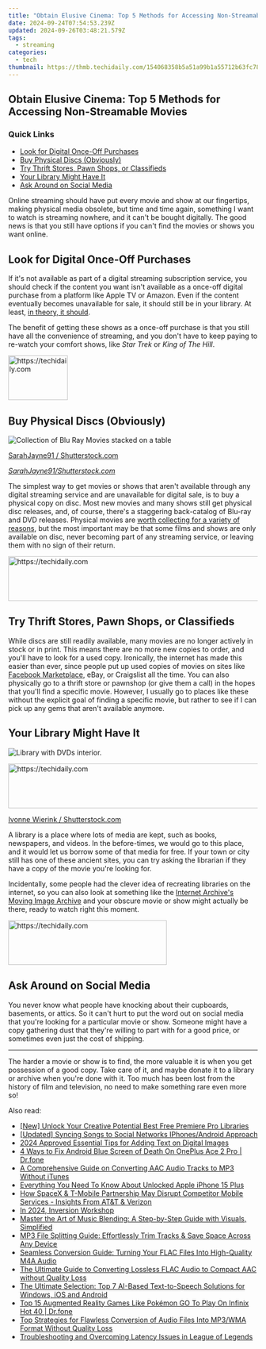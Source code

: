 ```yaml
---
title: "Obtain Elusive Cinema: Top 5 Methods for Accessing Non-Streamable Movies"
date: 2024-09-24T07:54:53.239Z
updated: 2024-09-26T03:48:21.579Z
tags:
  - streaming
categories:
  - tech
thumbnail: https://thmb.techidaily.com/154068358b5a51a99b1a55712b63fc787a6b810efb43227d04a8381bc3392428.jpg
---
```


## Obtain Elusive Cinema: Top 5 Methods for Accessing Non-Streamable Movies

### Quick Links

* [Look for Digital Once-Off Purchases](https://video-capture.techidaily.com/2024-approved-tinytake-screen-recorder-review-and-alternative/)
* [Buy Physical Discs (Obviously)](https://www.howtogeek.com/ways-to-get-movies-that-arent-streaming-anywhere/#buy-physical-discs-obviously)
* [Try Thrift Stores, Pawn Shops, or Classifieds](https://youtube-lab.techidaily.com/ust-know-facts-for-asmr-enthusiasts-for-2024/)
* [Your Library Might Have It](https://mondly-stories.techidaily.com/stimulating-experience-fun-in-linguistics/)
* [Ask Around on Social Media](https://screen-mirror.techidaily.com/in-2024-how-to-do-honor-100-pro-screen-sharing-drfone-by-drfone-android/)

 Online streaming should have put every movie and show at our fingertips, making physical media obsolete, but time and time again, something I want to watch is streaming nowhere, and it can't be bought digitally. The good news is that you still have options if you can't find the movies or shows you want online.

##  Look for Digital Once-Off Purchases

 If it's not available as part of a digital streaming subscription service, you should check if the content you want isn't available as a once-off digital purchase from a platform like Apple TV or Amazon. Even if the content eventually becomes unavailable for sale, it should still be in your library. At least, [in theory, it should](https://www.nytimes.com/2023/12/06/technology/sony-playstation-discovery-shows-removal.html).

 The benefit of getting these shows as a once-off purchase is that you still have all the convenience of streaming, and you don't have to keep paying to re-watch your comfort shows, like _Star Trek_ or _King of The Hill_.

<!-- affiliate ads begin -->
<a href="https://25home.pxf.io/c/5597632/2148635/16836" target="_top" id="2148635">
  <img src="//a.impactradius-go.com/display-ad/16836-2148635" border="0" alt="https://techidaily.com" width="120" height="90"/>
</a>
<img height="0" width="0" src="https://25home.pxf.io/i/5597632/2148635/16836" style="position:absolute;visibility:hidden;" border="0" />
<!-- affiliate ads end -->

##  Buy Physical Discs (Obviously)

![Collection of Blu Ray Movies stacked on a table](https://static1.howtogeekimages.com/wordpress/wp-content/uploads/2018/08/42775e18.jpg) 

[SarahJayne91 / Shutterstock.com](https://www.shutterstock.com/image-photo/south-wales-uk-02-16-2021-1918061810)

_[SarahJayne91/Shutterstock.com](https://www.shutterstock.com/image-photo/south-wales-uk-02-16-2021-1918061810)_

 The simplest way to get movies or shows that aren't available through any digital streaming service and are unavailable for digital sale, is to buy a physical copy on disc. Most new movies and many shows still get physical disc releases, and, of course, there's a staggering back-catalog of Blu-ray and DVD releases. Physical movies are [worth collecting for a variety of reasons](https://extra-lessons.techidaily.com/instantaneous-infiltration-of-lost-reddit-threads/), but the most important may be that some films and shows are only available on disc, never becoming part of any streaming service, or leaving them with no sign of their return.

<!-- affiliate ads begin -->
<a href="https://bluettide.pxf.io/c/5597632/2141683/17092" target="_top" id="2141683">
  <img src="//a.impactradius-go.com/display-ad/17092-2141683" border="0" alt="https://techidaily.com" width="728" height="90"/>
</a>
<img height="0" width="0" src="https://bluettide.pxf.io/i/5597632/2141683/17092" style="position:absolute;visibility:hidden;" border="0" />
<!-- affiliate ads end -->

##  Try Thrift Stores, Pawn Shops, or Classifieds

 While discs are still readily available, many movies are no longer actively in stock or in print. This means there are no more new copies to order, and you'll have to look for a used copy. Ironically, the internet has made this easier than ever, since people put up used copies of movies on sites like [Facebook Marketplace](https://buynow-tips.techidaily.com/the-ultimate-guide-to-the-philips-hf3520-alarm-clock-a-budget-friendly-option-that-delivers/), eBay, or Craigslist all the time. You can also physically go to a thrift store or pawnshop (or give them a call) in the hopes that you'll find a specific movie. However, I usually go to places like these without the explicit goal of finding a specific movie, but rather to see if I can pick up any gems that aren't available anymore.

##  Your Library Might Have It

![Library with DVDs interior.](https://static1.howtogeekimages.com/wordpress/wp-content/uploads/2024/05/shutterstock_21865303.jpg) 

<!-- affiliate ads begin -->
<a href="https://laganoo.pxf.io/c/5597632/1657400/16446" target="_top" id="1657400">
  <img src="//a.impactradius-go.com/display-ad/16446-1657400" border="0" alt="https://techidaily.com" width="728" height="90"/>
</a>
<img height="0" width="0" src="https://laganoo.pxf.io/i/5597632/1657400/16446" style="position:absolute;visibility:hidden;" border="0" />
<!-- affiliate ads end -->

[Ivonne Wierink / Shutterstock.com](https://www.shutterstock.com/image-photo/library-dvds-interior-21865303)

 A library is a place where lots of media are kept, such as books, newspapers, and videos. In the before-times, we would go to this place, and it would let us borrow some of that media for free. If your town or city still has one of these ancient sites, you can try asking the librarian if they have a copy of the movie you're looking for.

 Incidentally, some people had the clever idea of recreating libraries on the internet, so you can also look at something like the [Internet Archive's Moving Image Archive](https://archive.org/details/movies) and your obscure movie or show might actually be there, ready to watch right this moment.

<!-- affiliate ads begin -->
<a href="https://aligracehair.sjv.io/c/5597632/2135415/19272" target="_top" id="2135415">
  <img src="//a.impactradius-go.com/display-ad/19272-2135415" border="0" alt="https://techidaily.com" width="320" height="90"/>
</a>
<img height="0" width="0" src="https://aligracehair.sjv.io/i/5597632/2135415/19272" style="position:absolute;visibility:hidden;" border="0" />
<!-- affiliate ads end -->

##  Ask Around on Social Media

 You never know what people have knocking about their cupboards, basements, or attics. So it can't hurt to put the word out on social media that you're looking for a particular movie or show. Someone might have a copy gathering dust that they're willing to part with for a good price, or sometimes even just the cost of shipping.

---

 The harder a movie or show is to find, the more valuable it is when you get possession of a good copy. Take care of it, and maybe donate it to a library or archive when you're done with it. Too much has been lost from the history of film and television, no need to make something rare even more so!

<ins class="adsbygoogle"
     style="display:block"
     data-ad-format="autorelaxed"
     data-ad-client="ca-pub-7571918770474297"
     data-ad-slot="1223367746"></ins>

<ins class="adsbygoogle"
     style="display:block"
     data-ad-client="ca-pub-7571918770474297"
     data-ad-slot="8358498916"
     data-ad-format="auto"
     data-full-width-responsive="true"></ins>

<span class="atpl-alsoreadstyle">Also read:</span>
<div><ul>
<li><a href="https://some-guidance.techidaily.com/new-unlock-your-creative-potential-best-free-premiere-pro-libraries/"><u>[New] Unlock Your Creative Potential Best Free Premiere Pro Libraries</u></a></li>
<li><a href="https://facebook-clips.techidaily.com/updated-syncing-songs-to-social-networks-iphonesandroid-approach/"><u>[Updated] Syncing Songs to Social Networks IPhones/Android Approach</u></a></li>
<li><a href="https://vp-tips.techidaily.com/2024-approved-essential-tips-for-adding-text-on-digital-images/"><u>2024 Approved Essential Tips for Adding Text on Digital Images</u></a></li>
<li><a href="https://howto.techidaily.com/4-ways-to-fix-android-blue-screen-of-death-on-oneplus-ace-2-pro-drfone-by-drfone-fix-android-problems-fix-android-problems/"><u>4 Ways to Fix Android Blue Screen of Death On OnePlus Ace 2 Pro | Dr.fone</u></a></li>
<li><a href="https://media-tips.techidaily.com/a-comprehensive-guide-on-converting-aac-audio-tracks-to-mp3-without-itunes/"><u>A Comprehensive Guide on Converting AAC Audio Tracks to MP3 Without iTunes</u></a></li>
<li><a href="https://ios-unlock.techidaily.com/everything-you-need-to-know-about-unlocked-apple-iphone-15-plus-by-drfone-ios/"><u>Everything You Need To Know About Unlocked Apple iPhone 15 Plus</u></a></li>
<li><a href="https://techidaily.com/how-spacex-and-t-mobile-partnership-may-disrupt-competitor-mobile-services-insights-from-atandt-and-verizon/"><u>How SpaceX & T-Mobile Partnership May Disrupt Competitor Mobile Services - Insights From AT&T & Verizon</u></a></li>
<li><a href="https://fox-helps.techidaily.com/in-2024-inversion-workshop/"><u>In 2024, Inversion Workshop</u></a></li>
<li><a href="https://media-tips.techidaily.com/master-the-art-of-music-blending-a-step-by-step-guide-with-visuals-simplified/"><u>Master the Art of Music Blending: A Step-by-Step Guide with Visuals, Simplified</u></a></li>
<li><a href="https://media-tips.techidaily.com/mp3-file-splitting-guide-effortlessly-trim-tracks-and-save-space-across-any-device/"><u>MP3 File Splitting Guide: Effortlessly Trim Tracks & Save Space Across Any Device</u></a></li>
<li><a href="https://media-tips.techidaily.com/seamless-conversion-guide-turning-your-flac-files-into-high-quality-m4a-audio/"><u>Seamless Conversion Guide: Turning Your FLAC Files Into High-Quality M4A Audio</u></a></li>
<li><a href="https://media-tips.techidaily.com/the-ultimate-guide-to-converting-lossless-flac-audio-to-compact-aac-without-quality-loss/"><u>The Ultimate Guide to Converting Lossless FLAC Audio to Compact AAC without Quality Loss</u></a></li>
<li><a href="https://media-tips.techidaily.com/the-ultimate-selection-top-7-ai-based-text-to-speech-solutions-for-windows-ios-and-android/"><u>The Ultimate Selection: Top 7 AI-Based Text-to-Speech Solutions for Windows, iOS and Android</u></a></li>
<li><a href="https://android-pokemon-go.techidaily.com/top-15-augmented-reality-games-like-pokemon-go-to-play-on-infinix-hot-40-drfone-by-drfone-virtual-android/"><u>Top 15 Augmented Reality Games Like Pokémon GO To Play On Infinix Hot 40 | Dr.fone</u></a></li>
<li><a href="https://media-tips.techidaily.com/top-strategies-for-flawless-conversion-of-audio-files-into-mp3wma-format-without-quality-loss/"><u>Top Strategies for Flawless Conversion of Audio Files Into MP3/WMA Format Without Quality Loss</u></a></li>
<li><a href="https://win-solutions.techidaily.com/troubleshooting-and-overcoming-latency-issues-in-league-of-legends/"><u>Troubleshooting and Overcoming Latency Issues in League of Legends</u></a></li>
</ul></div>

